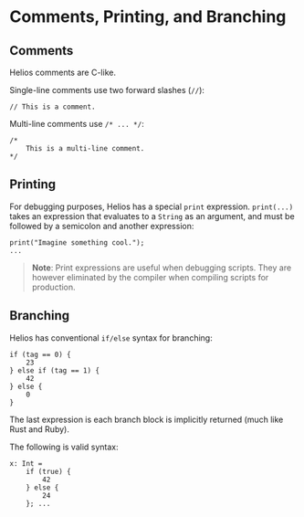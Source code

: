 # Comments, Printing, and Branching

## Comments

Helios comments are C-like. 

Single-line comments use two forward slashes (`//`):

```helios
// This is a comment.
```

Multi-line comments use `/* ... */`:

```helios
/*
    This is a multi-line comment.
*/
```

## Printing

For debugging purposes, Helios has a special `print` expression. `print(...)` takes an expression that evaluates to a `String` as an argument, and must be followed by a semicolon and another expression:

```helios
print("Imagine something cool.");
...
```

>**Note**: Print expressions are useful when debugging scripts. They are however eliminated by the compiler when compiling scripts for production.

## Branching

Helios has conventional `if/else` syntax for branching:

```helios
if (tag == 0) {
    23
} else if (tag == 1) {
    42
} else {
	0
}
```

The last expression is each branch block is implicitly returned (much like Rust and Ruby). 

The following is valid syntax:

```helios
x: Int = 
	if (true) {
		42
	} else {
		24
	}; ...
```
